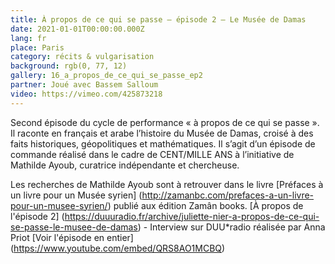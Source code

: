 ```yaml
---
title: À propos de ce qui se passe – épisode 2 – Le Musée de Damas
date: 2021-01-01T00:00:00.000Z
lang: fr
place: Paris
category: récits & vulgarisation
background: rgb(0, 77, 12)
gallery: 16_a_propos_de_ce_qui_se_passe_ep2
partner: Joué avec Bassem Salloum
video: https://vimeo.com/425873218
---
```

Second épisode du cycle de performance « à propos de ce qui se passe ». Il raconte en français et arabe l’histoire du Musée de Damas, croisé à des faits historiques, géopolitiques et mathématiques. Il s’agit d’un épisode de commande réalisé dans le cadre de CENT/MILLE ANS à l’initiative de Mathilde Ayoub, curatrice indépendante et chercheuse. 

 Les recherches de Mathilde Ayoub sont à retrouver dans le livre [Préfaces à un livre pour un Musée syrien] (http://zamanbc.com/prefaces-a-un-livre-pour-un-musee-syrien/) publié aux édition Zamân books.
[À propos de l'épisode 2] (https://duuuradio.fr/archive/juliette-nier-a-propos-de-ce-qui-se-passe-le-musee-de-damas) - Interview sur DUU*radio réalisée par Anna Priot
[Voir l'épisode en entier] (https://www.youtube.com/embed/QRS8AO1MCBQ) 
